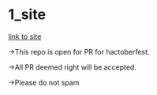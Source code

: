 # 1_site
[link to site](https://kanishk-dukia.github.io/1_site/)

->This repo is open for PR for hactoberfest.

->All PR deemed right will be accepted.

->Please do not spam

